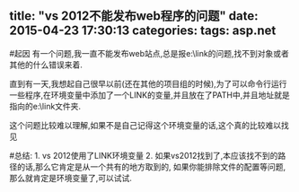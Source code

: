 title: "vs 2012不能发布web程序的问题"
date: 2015-04-23 17:30:13
categories: 
tags: asp.net
---

#起因
有一个问题,我一直不能发布web站点,总是报e:\link的问题,找不到对象或者其他的什么错误来着.

直到有一天,我想起自己很早以前(还在其他的项目组的时候),为了可以命令行运行一些程序,在环境变量中添加了一个LINK的变量,并且放在了PATH中,并且地址就是指向的e:\link文件夹.

这个问题比较难以理解,如果不是自己记得这个环境变量的话,这个真的比较难以找见


#总结:
    1. vs 2012使用了LINK环境变量
    2. 如果vs2012找到了,本应该找不到的路径的话,那么它肯定是从一个共有的地方取到的,
    如果你能排除文件的配置等问题,那么就肯定是环境变量了,可以试试.